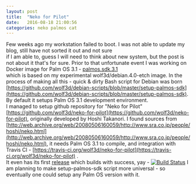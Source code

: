 ```yaml
---
layout: post
title:  "Neko for Pilot"
date:   2016-08-18 21:00:56
categories: neko palmos cat
---
```


Few weeks ago my workstation failed to boot. I was not able to update my blog, still have not sorted it out and not sure  
if I am able to, guess I will need to think about new system,
but the post is not about it that's for sure. Prior to that unfortunate event I was working on Docker image for Palm OS 3.1 - [palmos.sdk.3.1](https://github.com/wolf3d/palmos.sdk.3.1)  
which is based on my experimental wolf3d/debian.4.0-etch image. In the process of making all this - quick & dirty Bash script for Debian was born [https://github.com/wolf3d/debian-scripts/blob/master/setup-palmos-sdk](https://github.com/wolf3d/debian-scripts/blob/master/setup-palmos-sdk). By default it setups Palm OS 3.1 development environment.  
I managed to setup github repository for "Neko for Pilot" [https://github.com/wolf3d/neko-for-pilot](https://github.com/wolf3d/neko-for-pilot), originally developed by Hoshi Takanori. I found sources from [http://web.archive.org/web/20080506160059/http://www.sra.co.jp/people/hoshi/neko.html](http://web.archive.org/web/20080506160059/http://www.sra.co.jp/people/hoshi/neko.html), it needs Palm OS 3.1 to compile,
and integration with Travis CI - [https://travis-ci.org/wolf3d/neko-for-pilot](https://travis-ci.org/wolf3d/neko-for-pilot) .  
It even has its first [release](https://github.com/wolf3d/neko-for-pilot/releases) which builds with success, yay - [![Build Status](https://travis-ci.org/wolf3d/neko-for-pilot.svg?branch=master)](https://travis-ci.org/wolf3d/neko-for-pilot)
I am planning to make setup-palmos-sdk script more universal - so eventually one could setup any Palm OS version with it.
